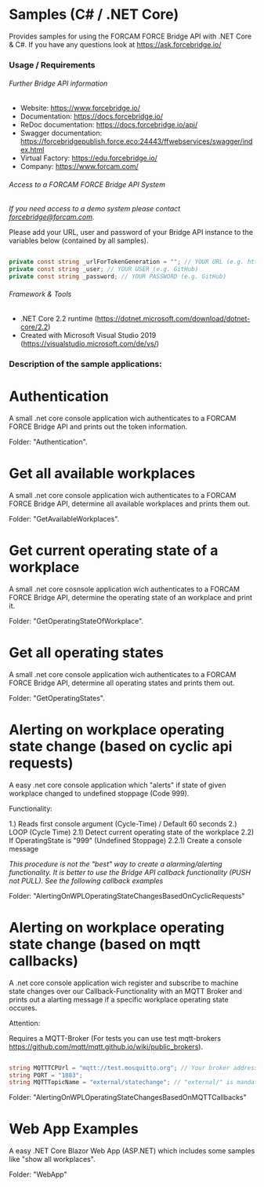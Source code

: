 # Samples (C# / .NET Core)

Provides samples for using the FORCAM FORCE Bridge API with .NET Core & C#.
If you have any questions look at https://ask.forcebridge.io/

### Usage / Requirements

###### Further Bridge API information

* Website: https://www.forcebridge.io/
* Documentation: https://docs.forcebridge.io/
* ReDoc documentation: https://docs.forcebridge.io/api/
* Swagger documentation: https://forcebridgepublish.force.eco:24443/ffwebservices/swagger/index.html
* Virtual Factory: https://edu.forcebridge.io/
* Company: https://www.forcam.com/

###### Access to a FORCAM FORCE Bridge API System

_If you need access to a demo system please contact forcebridge@forcam.com._

Please add your URL, user and password of your Bridge API instance to the variables below (contained by all samples).

```csharp

private const string _urlForTokenGeneration = ""; // YOUR URL (e.g. https://virtualfactory.force.eco:24443/ffwebservices/)
private const string _user; // YOUR USER (e.g. GitHub)
private const string _password; // YOUR PASSWORD (e.g. GitHub)

```

###### Framework & Tools

* .NET Core 2.2 runtime (https://dotnet.microsoft.com/download/dotnet-core/2.2)
* Created with Microsoft Visual Studio 2019 (https://visualstudio.microsoft.com/de/vs/)

### Description of the sample applications:

# Authentication

A small .net core console application wich authenticates to a FORCAM FORCE Bridge API and prints out the token information.

Folder: "Authentication".

# Get all available workplaces

A small .net core console application wich authenticates to a FORCAM FORCE Bridge API, determine all available workplaces and prints them out.

Folder: "GetAvailableWorkplaces".

# Get current operating state of a workplace

A small .net core cosnsole application wich authenticates to a FORCAM FORCE Bridge API, determine the operating state of an workplace and print it.

Folder: "GetOperatingStateOfWorkplace".

# Get all operating states

A small .net core console application wich authenticates to a FORCAM FORCE Bridge API, determine all operating states and prints them out.

Folder: "GetOperatingStates".

# Alerting on workplace operating state change (based on cyclic api requests)

A easy .net core console application which "alerts" if state of given workplace changed to undefined stoppage (Code 999).

Functionality:

1.) Reads first console argument (Cycle-Time) / Default 60 seconds
2.) LOOP (Cycle Time)
2.1) Detect current operating state of the workplace
2.2) If OperatingState is "999" (Undefined Stoppage)
2.2.1) Create a console message

_This procedure is not the "best" way to create a alarming/alerting functionality._
_It is better to use the Bridge API callback functionality (PUSH not PULL)._
_See the following callback examples_

Folder: "AlertingOnWPLOperatingStateChangesBasedOnCyclicRequests"

# Alerting on workplace operating state change (based on mqtt callbacks)

A .net core console application wich register and subscribe to machine state changes over our Callback-Functionality with an MQTT Broker and prints out a alarting message if a specific workplace operating state occures.

Attention: 

Requires a MQTT-Broker 
(For tests you can use test mqtt-brokers https://github.com/mqtt/mqtt.github.io/wiki/public_brokers).

```csharp

string MQTTTCPUrl = "mqtt://test.mosquitto.org"; // Your broker address
string PORT = "1883";
string MQTTTopicName = "external/statechange"; // "external/" is mandatory

```

Folder: "AlertingOnWPLOperatingStateChangesBasedOnMQTTCallbacks"

# Web App Examples

A easy .NET Core Blazor Web App (ASP.NET) which includes some samples like "show all workplaces".

Folder: "WebApp"